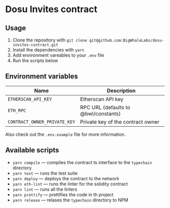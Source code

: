 # Dosu Invites contract

## Usage

1. Clone the repository with `git clone git@github.com:BigWhaleLabs/dosu-invites-contract.git`
2. Install the dependencies with `yarn`
3. Add environment vareables to your `.env` file
4. Run the scripts below

## Environment variables

| Name                         | Description                          |
| ---------------------------- | ------------------------------------ |
| `ETHERSCAN_API_KEY`          | Etherscan API key                    |
| `ETH_RPC`                    | RPC URL (defaults to @bwl/constants) |
| `CONTRACT_OWNER_PRIVATE_KEY` | Private key of the contract owner    |

Also check out the `.env.example` file for more information.

## Available scripts

- `yarn compile` — compiles the contract ts interface to the `typechain` directory
- `yarn test` — runs the test suite
- `yarn deploy` — deploys the contract to the network
- `yarn eth-lint` — runs the linter for the solidity contract
- `yarn lint` — runs all the linters
- `yarn prettify` — prettifies the code in th project
- `yarn release` — relases the `typechain` directory to NPM
